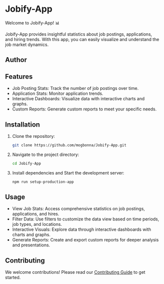 # Jobify-App

Welcome to Jobify-App! 📊

Jobify-App provides insightful statistics about job postings, applications, and hiring trends. With this app, you can easily visualize and understand the job market dynamics.

## Author


## Features

- Job Posting Stats: Track the number of job postings over time.
- Application Stats: Monitor application trends.
- Interactive Dashboards: Visualize data with interactive charts and graphs.
- Custom Reports: Generate custom reports to meet your specific needs.

## Installation

1. Clone the repository:
   ```bash
   git clone https://github.com/mogbonna/Jobify-App.git
   ```

2. Navigate to the project directory:
   ```bash
   cd Jobify-App
   ```

3. Install dependencies and Start the development server:
   ```bash
   npm run setup-production-app
   ```

## Usage

- View Job Stats: Access comprehensive statistics on job postings, applications, and hires.
- Filter Data: Use filters to customize the data view based on time periods, job types, and locations.
- Interactive Visuals: Explore data through interactive dashboards with charts and graphs.
- Generate Reports: Create and export custom reports for deeper analysis and presentations.

## Contributing
We welcome contributions! Please read our [Contributing Guide](CONTRIBUTING.md) to get started.


